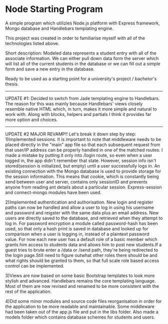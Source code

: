﻿# Node Starting Program


 A simple program which utilizies Node.js platform with Express framework,
 Mongo database and Handlebars templating engine.
 
 This project was created in order to familiarise myself with all of the 
 technologies listed above.

 Short description: Modeled data represents a student entry with all of the associate information.
 We can either pull down data form the server which will list all of the current students in the database
 or we can fill out a simple form and save a new entry in the database.

 Ready to be used as a starting point for a university's project / bachelor's thesis.

 ------------
 UPDATE #1: Decided to switch from Jade templating engine to Handlebars. The reason for this was
 mainly because Handlebars' views closely resemble native HTML which, in turn, makes it more simple
 and natural to work with. Along with blocks, helpers and partials I think it provides far more 
 option and choices.

 -------------
 UPDATE #2 MAJOR REVAMP!!
 Let's break it down step by step:
 1)Implemented sessions. It is important to note that middleware needs to be placed directly in the "main" app
 file so that each subsequent request from that user/IP address can be properly handled in one of the matched routes.
 I made a mistake by putting it only into /login route, so even when a user logged in, the app didn't remember that state.
 However, session info isn't stored(session is initialized, but empty) until a user successfully logs in. An existing 
 connection with the Mongo database is used to provide storage for the session information. This means that cookie, which is
 constantly being send between user and server, contains only sessionID and prevents anyone from reading ant details about a 
 particular session.
 Express-session and connect-mongo modules have been used.

 2)Implemented authentication and authorisation. New login and register paths can now be handled and allow a user to log in
 using his username and password and reigster with the same data plus an email address. New users are directly saved to the database,
 and retrieved when they attempt to log in. For password encryption a module called password-hash has been used, so that only a hash print
 is saved in database and looked up for comparison when a user is logging in, instead of a plaintext password value. For now each new user
 has a default role of a basic member which grants him access to students data and allows him to post new students.If a guest tries to brute
 enter a /data or /send path, they're being redirected to the login page.Still need to figure outwhat other roles there should be and what 
 rights should be granted to them, so that full scale role based access control can be implemented.

 3)Views are now based on some basic Bootstrap templates to look more stylish and advanced. Handlebars remains the core
 templating language. Most of them are now revised and renamed to be more consistent with the rest of the application.

 4)Did some minor modules and source code files reorganisation in order for the application to be more readable and
 maintainable. Some middleware had been taken out of the app.js file and put in the libs folder. Also made a models folder 
 which contains database schemes for students and users.


